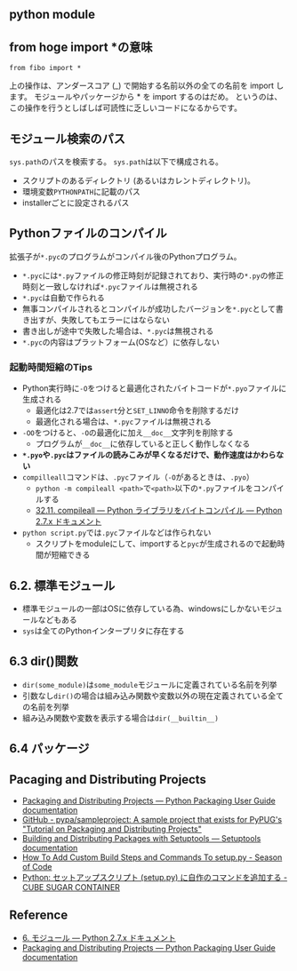 ## python module


## from hoge import *の意味

```
from fibo import *
```

上の操作は、アンダースコア (_) で開始する名前以外の全ての名前を import します。
モジュールやパッケージから * を import するのはだめ。
というのは、この操作を行うとしばしば可読性に乏しいコードになるからです。

## モジュール検索のパス
`sys.path`のパスを検索する。
`sys.path`は以下で構成される。

* スクリプトのあるディレクトリ (あるいはカレントディレクトリ)。
* 環境変数`PYTHONPATH`に記載のパス
* installerごとに設定されるパス

## Pythonファイルのコンパイル
拡張子が`*.pyc`のプログラムがコンパイル後のPythonプログラム。

* `*.pyc`には`*.py`ファイルの修正時刻が記録されており、実行時の`*.py`の修正時刻と一致しなければ`*.pyc`ファイルは無視される
* `*.pyc`は自動で作られる
* 無事コンパイルされるとコンパイルが成功したバージョンを`*.pyc`として書き出すが、失敗してもエラーにはならない
* 書き出しが途中で失敗した場合は、`*.pyc`は無視される
* `*.pyc`の内容はプラットフォーム(OSなど）に依存しない

### 起動時間短縮のTips
* Python実行時に`-O`をつけると最適化されたバイトコードが`*.pyo`ファイルに生成される
    * 最適化は2.7では`assert`分と`SET_LINNO`命令を削除するだけ
    * 最適化される場合は、`*.pyc`ファイルは無視される
* `-OO`をつけると、`-O`の最適化に加え`__doc__`文字列を削除する
    * プログラムが`__doc__`に依存していると正しく動作しなくなる
* **`*.pyo`や`.pyc`はファイルの読みこみが早くなるだけで、動作速度はかわらない**
* `compilleall`コマンドは、`.pyc`ファイル（`-O`があるときは、`.pyo`）
    * `python -m compileall <path>`で`<path>`以下の`*.py`ファイルをコンパイルする
    * [32.11. compileall — Python ライブラリをバイトコンパイル — Python 2.7.x ドキュメント](http://docs.python.jp/2/library/compileall.html)
* `python script.py`では`.pyc`ファイルなどは作られない
    * スクリプトをmoduleにして、importすると`pyc`が生成されるので起動時間が短縮できる

## 6.2. 標準モジュール
* 標準モジュールの一部はOSに依存している為、windowsにしかないモジュールなどもある
* `sys`は全てのPythonインタープリタに存在する

## 6.3 dir()関数
* `dir(some_module)`は`some_module`モジュールに定義されている名前を列挙
* 引数なし`dir()`の場合は組み込み関数や変数以外の現在定義されている全ての名前を列挙
* 組み込み関数や変数を表示する場合は`dir(__builtin__)`

## 6.4 パッケージ

## Pacaging and Distributing Projects
* [Packaging and Distributing Projects — Python Packaging User Guide documentation](https://packaging.python.org/distributing/)
* [GitHub - pypa/sampleproject: A sample project that exists for PyPUG's "Tutorial on Packaging and Distributing Projects"](https://github.com/pypa/sampleproject)
* [Building and Distributing Packages with Setuptools — Setuptools documentation](http://setuptools.readthedocs.io/en/latest/setuptools.html)
* [How To Add Custom Build Steps and Commands To setup.py - Season of Code](https://seasonofcode.com/posts/how-to-add-custom-build-steps-and-commands-to-setuppy.html)
* [Python: セットアップスクリプト (setup.py) に自作のコマンドを追加する - CUBE SUGAR CONTAINER](http://blog.amedama.jp/entry/2015/09/17/224627)

## Reference
* [6. モジュール — Python 2.7.x ドキュメント](http://docs.python.jp/2/tutorial/modules.html)
* [Packaging and Distributing Projects — Python Packaging User Guide documentation](https://packaging.python.org/distributing/)
